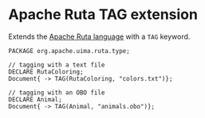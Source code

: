 # Apache Ruta TAG extension

Extends the [Apache Ruta language](https://uima.apache.org/d/ruta-current/tools.ruta.book.html) with a `TAG` keyword.
 
    PACKAGE org.apache.uima.ruta.type;

    // tagging with a text file
    DECLARE RutaColoring;
    Document{ -> TAG(RutaColoring, "colors.txt")};

    // tagging with an OBO file
    DECLARE Animal;
    Document{ -> TAG(Animal, "animals.obo")};

